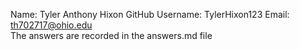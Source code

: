 Name: Tyler Anthony Hixon
GitHub Username: TylerHixon123
Email: th702717@ohio.edu	
The answers are recorded in the answers.md file

